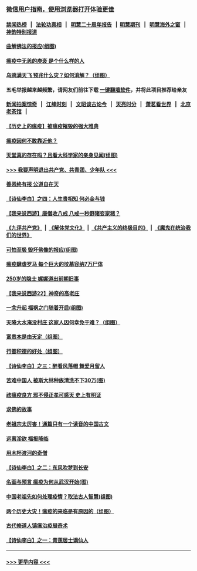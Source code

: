 ### [微信用户指南，使用浏览器打开体验更佳](https://github.com/gfw-breaker/banned-news1/blob/master/indexes/wechat-guide.md?t=0)
#### [禁闻热榜](热点新闻.md?t=0)  &nbsp;&nbsp;|&nbsp;&nbsp; [法轮功真相](https://github.com/gfw-breaker/truth/blob/master/README.md?t=0) &nbsp;&nbsp;|&nbsp;&nbsp; [明慧二十周年报告](https://github.com/gfw-breaker/mh-reports/blob/master/README.md?t=0) &nbsp;&nbsp;|&nbsp;&nbsp;[明慧期刊](https://github.com/gfw-breaker/mh-qikan) &nbsp;&nbsp;|&nbsp;&nbsp; [明慧海外之窗](https://github.com/gfw-breaker/mh-news/blob/master/README.md?t=0) &nbsp;&nbsp;|&nbsp;&nbsp; [神韵特别报道](https://github.com/gfw-breaker/mh-news/blob/master/shenyun.md?t=0)
#### [曲解佛法的报应(组图)](../pages/prog647/a102771681.md?t=02072033) 
#### [瘟疫中无恙的庾衮 是个什么样的人](../pages/prog647/a102771656.md?t=02072033) 
#### [乌鸦满天飞 预兆什么灾？如何消解？（组图）](../pages/prog647/a102771589.md?t=02072033) 
#### 五毛举报越来越频繁，请网友们前往下载 [一键翻墙软件](https://github.com/gfw-breaker/ssr-accounts)，并将此项目推荐给亲友
#### [新闻拍案惊奇](https://github.com/gfw-breaker/banned-news1/blob/master/pages/link4.md) &nbsp;&nbsp;|&nbsp;&nbsp; [江峰时刻](https://github.com/gfw-breaker/banned-news1/blob/master/pages/link4.md) &nbsp;&nbsp;|&nbsp;&nbsp; [文昭谈古论今](https://github.com/gfw-breaker/banned-news1/blob/master/pages/link4.md) &nbsp;&nbsp;|&nbsp;&nbsp; [天亮时分](https://github.com/gfw-breaker/banned-news1/blob/master/pages/link4.md) &nbsp;&nbsp;|&nbsp;&nbsp; [萧茗看世界](https://github.com/gfw-breaker/banned-news1/blob/master/pages/link4.md) &nbsp;&nbsp;|&nbsp;&nbsp; [北京老茶馆](https://github.com/gfw-breaker/banned-news1/blob/master/pages/link4.md) &nbsp;&nbsp;|&nbsp;&nbsp; 
#### [【历史上的瘟疫】被瘟疫摧毁的强大雅典](../pages/prog647/a102771416.md?t=02072033) 
#### [瘟疫因何不敢靠近他？](../pages/prog647/a102771304.md?t=02072033) 
#### [天堂真的存在吗？且看大科学家的亲身见闻(组图)](../pages/prog647/a102770666.md?t=02072033) 
#### [>>> 我要声明退出共产党、共青团、少年队 <<<](https://github.com/begood0513/goodnews/blob/master/quit/letter.md) 
#### [善恶终有报 公道自在天](../pages/prog647/a102770617.md?t=02072033) 
#### [【诗仙李白】之四：人生贵相知 何必金与钱](../pages/prog647/a102770505.md?t=02072033) 
#### [【我来说西游】唐僧收八戒 八戒一秒野猪变家猪？](../pages/prog647/a102770528.md?t=02072033) 
#### [《九评共产党》](https://github.com/begood0513/9ping.md/blob/master/README.md) &nbsp;|&nbsp; [《解体党文化》](../../../../jtdwh.md/blob/master/README.md)  &nbsp;|&nbsp; [《共产主义的终极目的》](../../../../gczydzjmd.md/blob/master/README.md) &nbsp;|&nbsp; [《魔鬼在统治我们的世界》](../../../../mgztzwmdsj.md/blob/master/README.md) 
#### [可怕至极 毁坏佛像的报应(组图)](../pages/prog647/a102769779.md?t=02072033) 
#### [瘟疫肆虐罗马 每个巨大的坟墓容纳7万尸体](../pages/prog647/a102769736.md?t=02072033) 
#### [250岁的隐士 娓娓道出前朝旧事](../pages/prog647/a102769724.md?t=02072033) 
#### [【我来说西游22】神奇的高老庄](../pages/prog647/a102769588.md?t=02072033) 
#### [一念升起 福祸之门随着开启(组图)](../pages/prog647/a102768825.md?t=02072033) 
#### [天降大水淹没村庄 这家人因何幸免于难？（组图）](../pages/prog647/a102768813.md?t=02072033) 
#### [富贵本是由天定（组图）](../pages/prog647/a102767839.md?t=02072033) 
#### [行善积德的好处（组图）](../pages/prog647/a102767818.md?t=02072033) 
#### [【诗仙李白】之三：醉看风落帽 舞爱月留人](../pages/prog647/a102767267.md?t=02072033) 
#### [苦难中国人 被斯大林种族清洗不下30万(图)](../pages/prog647/a102767355.md?t=02072033) 
#### [祛瘟疫良方 邪不侵正孝可感天 史上有明证](../pages/prog647/a102766434.md?t=02072033) 
#### [求佛的故事](../pages/prog647/a102766422.md?t=02072033) 
#### [老祖宗太厉害！通篇只有一个读音的中国古文](../pages/prog647/a102766206.md?t=02072033) 
#### [远离淫欲 福报降临](../pages/prog647/a102765378.md?t=02072033) 
#### [用木杯渡河的奇僧](../pages/prog647/a102765363.md?t=02072033) 
#### [【诗仙李白】之二：东风吹梦到长安](../pages/prog647/a102765209.md?t=02072033) 
#### [名画与预言 瘟疫为何从武汉开始(图)](../pages/prog647/a102764474.md?t=02072033) 
#### [中国老祖先如何处理疫情？取法古人智慧(组图)](../pages/prog647/a102764472.md?t=02072033) 
#### [两个历史大灾！瘟疫的来临是有原因的（组图）](../pages/prog647/a102764462.md?t=02072033) 
#### [古代修道人镇瘟治疫展奇术](../pages/prog647/a102764286.md?t=02072033) 
#### [【诗仙李白】之一：青莲居士谪仙人](../pages/prog647/a102764251.md?t=02072033) 

----
#### [ >>> 更早内容 <<< ](../indexes/prog647-earlier.md)
